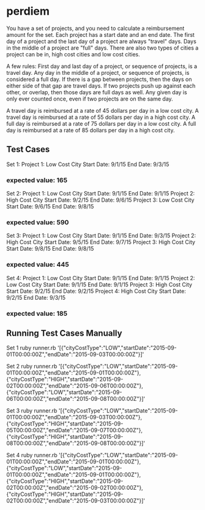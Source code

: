 # perdiem

You have a set of projects, and you need to calculate a reimbursement amount for the set. Each project has a start date and an end date. The first day of a project and the last day of a project are always "travel" days. Days in the middle of a project are "full" days. There are also two types of cities a project can be in, high cost cities and low cost cities. 

A few rules:
First day and last day of a project, or sequence of projects, is a travel day.
Any day in the middle of a project, or sequence of projects, is considered a full day.
If there is a gap between projects, then the days on either side of that gap are travel days.
If two projects push up against each other, or overlap, then those days are full days as well.
Any given day is only ever counted once, even if two projects are on the same day.

A travel day is reimbursed at a rate of 45 dollars per day in a low cost city.
A travel day is reimbursed at a rate of 55 dollars per day in a high cost city.
A full day is reimbursed at a rate of 75 dollars per day in a low cost city.
A full day is reimbursed at a rate of 85 dollars per day in a high cost city.

## Test Cases
Set 1:
Project 1: Low Cost City Start Date: 9/1/15 End Date: 9/3/15
### expected value: 165

Set 2:
Project 1: Low Cost City Start Date: 9/1/15 End Date: 9/1/15
Project 2: High Cost City Start Date: 9/2/15 End Date: 9/6/15
Project 3: Low Cost City Start Date: 9/6/15 End Date: 9/8/15
### expected value: 590

Set 3:
Project 1: Low Cost City Start Date: 9/1/15 End Date: 9/3/15
Project 2: High Cost City Start Date: 9/5/15 End Date: 9/7/15
Project 3: High Cost City Start Date: 9/8/15 End Date: 9/8/15
### expected value: 445

Set 4:
Project 1: Low Cost City Start Date: 9/1/15 End Date: 9/1/15
Project 2: Low Cost City Start Date: 9/1/15 End Date: 9/1/15
Project 3: High Cost City Start Date: 9/2/15 End Date: 9/2/15
Project 4: High Cost City Start Date: 9/2/15 End Date: 9/3/15
### expected value: 185

## Running Test Cases Manually
Set 1
ruby runner.rb '[{"cityCostType":"LOW","startDate":"2015-09-01T00:00:00Z","endDate":"2015-09-03T00:00:00Z"}]'

Set 2
ruby runner.rb '[{"cityCostType":"LOW","startDate":"2015-09-01T00:00:00Z","endDate":"2015-09-01T00:00:00Z"},{"cityCostType":"HIGH","startDate":"2015-09-02T00:00:00Z","endDate":"2015-09-06T00:00:00Z"},{"cityCostType":"LOW","startDate":"2015-09-06T00:00:00Z","endDate":"2015-09-08T00:00:00Z"}]'

Set 3
ruby runner.rb '[{"cityCostType":"LOW","startDate":"2015-09-01T00:00:00Z","endDate":"2015-09-03T00:00:00Z"},{"cityCostType":"HIGH","startDate":"2015-09-05T00:00:00Z","endDate":"2015-09-07T00:00:00Z"},{"cityCostType":"HIGH","startDate":"2015-09-08T00:00:00Z","endDate":"2015-09-08T00:00:00Z"}]'

Set 4
ruby runner.rb '[{"cityCostType":"LOW","startDate":"2015-09-01T00:00:00Z","endDate":"2015-09-01T00:00:00Z"},{"cityCostType":"LOW","startDate":"2015-09-01T00:00:00Z","endDate":"2015-09-01T00:00:00Z"},{"cityCostType":"HIGH","startDate":"2015-09-02T00:00:00Z","endDate":"2015-09-02T00:00:00Z"},{"cityCostType":"HIGH","startDate":"2015-09-02T00:00:00Z","endDate":"2015-09-03T00:00:00Z"}]'
